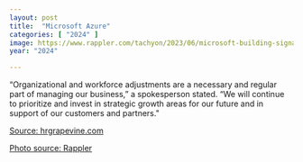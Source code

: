```yaml
---
layout: post
title:  "Microsoft Azure"
categories: [ "2024" ]
image: https://www.rappler.com/tachyon/2023/06/microsoft-building-signage-may-25-2023-reuters.jpg
year: "2024"

---
```


“Organizational and workforce adjustments are a necessary and regular part of managing our business,” a spokesperson stated. “We will continue to prioritize and invest in strategic growth areas for our future and in support of our customers and partners."


[Source: hrgrapevine.com](https://www.hrgrapevine.com/us/content/article/2024-06-04-microsoft-announces-up-to-1500-layoffs-leaked-memo-blames-ai-wave)

[Photo source: Rappler](https://www.rappler.com/technology/microsoft-azure-cloud-unit-layoffs-june-2024/)
